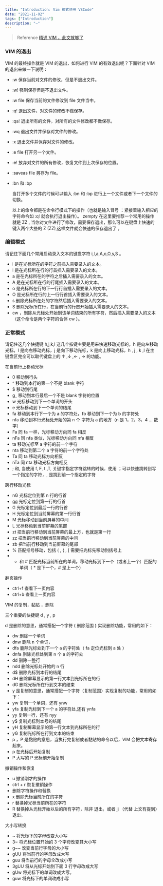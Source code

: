 ```yaml
---
title: "Introduction: Vim 模式使用 VSCode"
date: "2021-11-02"
tags: ["Introduction"]
description: "~"
---
```


> Reference
> [精通 VIM ，此文就够了](https://zhuanlan.zhihu.com/p/68111471)

### VIM 的退出

VIM 的最终操作就是 VIM 的退出，如何进行 VIM 的有效退出呢？下面针对 VIM 的退出来做一下说明：

- :w 保存当前对文件的修改，但是不退出文件。
- :w! 强制保存但是不退出文件。
- :w file 保存当前的文件修改到 file 文件当中。
- :q! 退出文件，对文件的修改不做保存。
- :qa! 退出所有的文件，对所有的文件修改都不做保存。
- :wq 退出文件并保存对文件的修改。
- :x 退出文件并保存对文件的修改。
- :e file 打开另一个文件。
- :e! 放弃对文件的所有修改，恢复文件到上次保存的位置。
- :saveas file 另存为 file。
- :bn 和 :bp

  当打开多个文件的时候可以输入 :bn 和 :bp 进行上一个文件或者下一个文件的切换。

  以上的命令都是在命令行模式下的操作（也就是输入冒号 ：紧接着输入相应的字符命令如 :q! 就会执行退出操作）。 zempty 在这里要推荐一个常用的操作就是 ZZ , 当你对文件进行了修改，需要保存退出，那么可以在键盘上快速的键入两个大些的 Z (ZZ),这样文件就会快速的保存退出了 。

### 编辑模式

请记住下面几个常用启动录入文本的键盘字符 i,I,a,A,o,O,s,S 。

- i 是在光标所在的字符之前插入需要录入的文本。
- I 是在光标所在行的行首插入需要录入的文本。
- a 是在光标所在的字符之后插入需要录入的文本。
- A 是在光标所在行的行尾插入需要录入的文本。
- o 是光标所在行的下一行行首插入需要录入的文本。
- O 是光标所在行的上一行行首插入需要录入的文本。
- s 删除光标所在处的字符然后插入需要录入的文本。
- S 删除光标所在行，在当前行的行首开始插入需要录入的文本。
- cw ，删除从光标处开始到该单词结束的所有字符，然后插入需要录入的文本（这个命令是两个字符的合体 cw ）。

### 正常模式

请记住这几个快捷键 h,j,k,l 这几个按键主要是用来快速移动光标的，h 是向左移动光标，l 是向右移动光标，j 是向下移动光标，k 是向上移动光标，h , j , k ,l 在主键盘区完全可以取代键盘上的 ↑ ,↓ ,← , → 的功能。

在当前行上移动光标

- 0 移动到行头
- ^ 移动到本行的第一个不是 blank 字符
- $ 移动到行尾
- g\_ 移动到本行最后一个不是 blank 字符的位置
- w 光标移动到下一个单词的开头
- e 光标移动到下一个单词的结尾
- fa 移动到本行下一个为 a 的字符处，fb 移动到下一个为 b 的字符处
- nfa 移动到本行光标处开始的第 n 个 字符为 a 的地方（n 是 1，2，3，4 ... 数字）
- Fa 同 fa 一样，光标移动方向同 fa 相反
- nFa 同 nfa 类似，光标移动方向同 nfa 相反
- ta 移动光标至 a 字符的前一个字符
- nta 移动到第二个 a 字符的前一个字符处
- Ta 同 ta 移动光标方向相反
- nTa 同 nta 移动光标方向相反
- ; 和, 当使用 f, F, t ,T, 关键字指定字符跳转的时候，使用 ；可以快速跳转到写一个指定的字符，, 是跳到前一个指定的字符

跨行移动光标

- nG 光标定位到第 n 行的行首
- gg 光标定位到第一行的行首
- G 光标定位到最后一行的行首
- H 光标定位到当前屏幕的第一行行首
- M 光标移动到当前屏幕的中间
- L 光标移动到当前屏幕的尾部
- zt 把当前行移动到当前屏幕的最上方，也就是第一行
- zz 把当前行移动到当前屏幕的中间
- zb 把当前行移动到当前屏幕的尾部
- % 匹配括号移动，包括 ( , { , [ 需要把光标先移动到括号上
- - 和 # 匹配光标当前所在的单词，移动光标到下一个（或者上一个）匹配的单词（ \* 是下一个，# 是上一个）

翻页操作

- ctrl+f 查看下一页内容
- ctrl+b 查看上一页内容

VIM 的复制，黏贴 ，删除

三个重要的快捷键 d , y , p

d 是删除的意思，通常搭配一个字符 ( 删除范围 ) 实现删除功能，常用的如下：

- dw 删除一个单词
- dnw 删除 n 个单词，
- dfa 删除光标处到下一个 a 的字符处（ fa 定位光标到 a 处 ）
- dnfa 删除光标处到第 n 个 a 的字符处
- dd 删除一整行
- ndd 删除光标处开始的 n 行
- d$ 删除光标到本行的结尾
- dH 删除屏幕显示的第一行文本到光标所在的行
- dG 删除光标所在行到文本的结束
- y 是复制的意思，通常搭配一个字符（复制范围）实现复制的功能，常用的如下：
- yw 复制一个单词，还有 ynw
- yfa 复制光标到下一个 a 的字符处,还有 ynfa
- yy 复制一行，还有 nyy
- y$ 复制光标到本号的结尾
- yH 复制屏幕显示的第一行文本到光标所在的行
- yG 复制光标所在行到文本的结束
- p ，P 是黏贴的意思，当执行完复制或者黏贴的命令以后，VIM 会把文本寄存起来。
- p 在光标后开始复制
- P 大写的 P 光标前开始复制

撤销操作和恢复

- u 撤销刚才的操作
- ctrl + r 恢复撤销操作
- 删除字符操作和替换
- x 删除光标当前所在的字符
- r 替换掉光标当前所在的字符
- R 替换掉从光标开始以后的所有字符，除非 <ESC> 退出，或者 jj （代替 <ESC> 上文有提到）退出。

大小写转换

- ~ 将光标下的字母改变大小写
- 3~ 将光标位置开始的 3 个字母改变其大小写
- g~~ 改变当前行字母的大小写
- gUU 将当前行的字母改成大写
- guu 将当前行的字母全改成小写
- 3gUU 将从光标开始到下面 3 行字母改成大写
- gUw 将光标下的单词改成大写。
- guw 将光标下的单词改成小写
